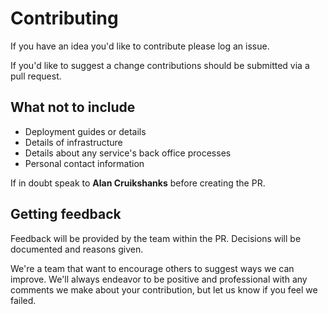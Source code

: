 # Contributing

If you have an idea you'd like to contribute please log an issue.

If you'd like to suggest a change contributions should be submitted via a pull request.

## What not to include

* Deployment guides or details
* Details of infrastructure
* Details about any service's back office processes
* Personal contact information

If in doubt speak to **Alan Cruikshanks** before creating the PR.

## Getting feedback

Feedback will be provided by the team within the PR. Decisions will be documented and reasons given.

We're a team that want to encourage others to suggest ways we can improve. We'll always endeavor to be positive and professional with any comments we make about your contribution, but let us know if you feel we failed.
